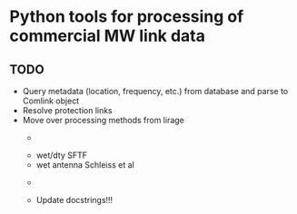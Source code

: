 # Python tools for processing of commercial MW link data

## TODO
 * Query metadata (location, frequency, etc.) from database and parse to Comlink object
 * Resolve protection links
 * Move over processing methods from lirage
     * ~~~wet/dry std_dev~~~
     * wet/dty SFTF
     * wet antenna Schleiss et al
     * ~~~A-R transformation~~~
     * Update docstrings!!!

